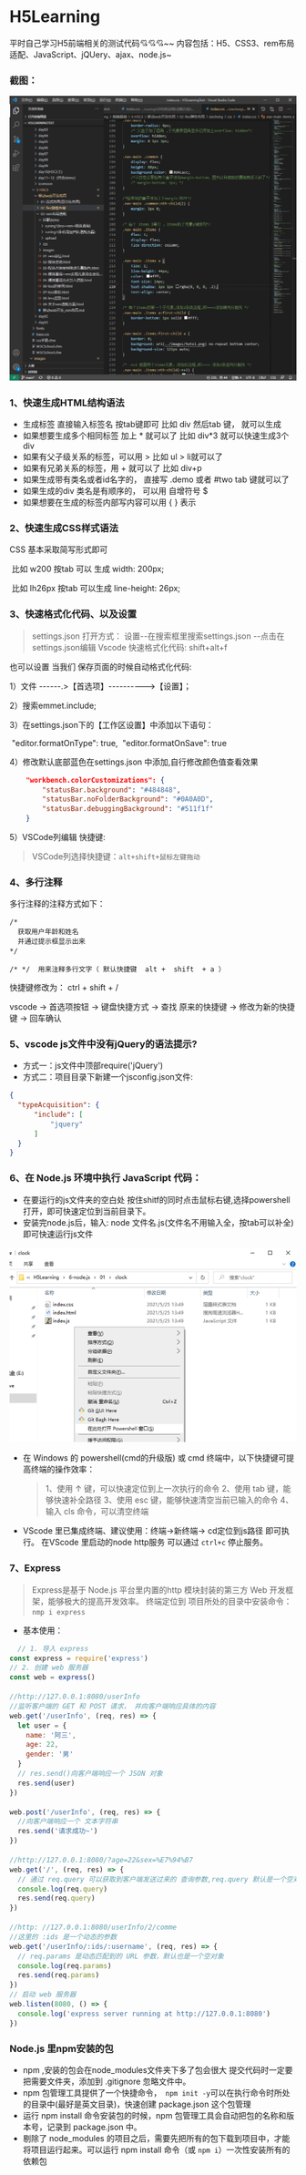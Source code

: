 # H5Learning
平时自己学习H5前端相关的测试代码💘💘💘~~  内容包括：H5、CSS3、rem布局适配、JavaScript、jQUery、ajax、node.js~


### 截图：
   <img src="images/img1.png">

### 1、快速生成HTML结构语法

- 生成标签 直接输入标签名 按tab键即可   比如  div   然后tab 键， 就可以生成 <div></div>
- 如果想要生成多个相同标签  加上 * 就可以了 比如   div*3  就可以快速生成3个div
- 如果有父子级关系的标签，可以用 >  比如   ul > li就可以了
- 如果有兄弟关系的标签，用  +  就可以了 比如 div+p  
- 如果生成带有类名或者id名字的，  直接写  .demo  或者  #two   tab 键就可以了
- 如果生成的div 类名是有顺序的， 可以用 自增符号  $ 
- 如果想要在生成的标签内部写内容可以用  { }  表示

### 2、快速生成CSS样式语法

CSS 基本采取简写形式即可

​		比如 w200   按tab  可以 生成  width: 200px;

​		比如 lh26px   按tab  可以生成  line-height: 26px;

### 3、快速格式化代码、以及设置
>settings.json 打开方式： 设置--在搜索框里搜索settings.json --点击在settings.json编辑
Vscode  快速格式化代码:   shift+alt+f

也可以设置 当我们 保存页面的时候自动格式化代码:

1）文件 ------.>【首选项】---------->【设置】；

2）搜索emmet.include;

3）在settings.json下的【工作区设置】中添加以下语句：

​		"editor.formatOnType": true,
​		"editor.formatOnSave": true

4）修改默认底部蓝色在settings.json 中添加,自行修改颜色值查看效果

```json
    "workbench.colorCustomizations": {
​        "statusBar.background": "#484848",
​        "statusBar.noFolderBackground": "#0A0A0D",
​        "statusBar.debuggingBackground": "#511f1f"
​    }
```

5）VSCode列编辑 快捷键: 
> VSCode列选择快捷键：```alt+shift+鼠标左键拖动```

### 4、多行注释

多行注释的注释方式如下：

```html
/*
  获取用户年龄和姓名
  并通过提示框显示出来
*/
```

```
/* */  用来注释多行文字（ 默认快捷键  alt +  shift  + a ） 
```

快捷键修改为：   ctrl + shift  +  /

vscode → 首选项按钮 → 键盘快捷方式 → 查找 原来的快捷键 → 修改为新的快捷键 → 回车确认


### 5、vscode js文件中没有jQuery的语法提示?
- 方式一：js文件中顶部require('jQuery')
- 方式二：项目目录下新建一个jsconfig.json文件:
```json
{
  "typeAcquisition": {
      "include": [
          "jquery"
      ]
  }
}
```

### 6、在 Node.js 环境中执行 JavaScript 代码：
  - 在要运行的js文件夹的空白处 按住shitf的同时点击鼠标右键,选择powershell打开，即可快速定位到当前目录下。
  - 安装完node.js后，输入: node 文件名.js(文件名不用输入全，按tab可以补全)  即可快速运行js文件  
  <img src="images/img2.png">

  - 在 Windows 的 powershell(cmd的升级版) 或 cmd 终端中，以下快捷键可提高终端的操作效率：
    > 1、使用 ↑ 键，可以快速定位到上一次执行的命令
    > 2、使用 tab 键，能够快速补全路径
    > 3、使用 esc 键，能够快速清空当前已输入的命令
    > 4、输入 cls 命令，可以清空终端

  - VScode 里已集成终端、建议使用：终端->新终端-> cd定位到js路径 即可执行。
    在VScode 里启动的node http服务 可以通过 ```ctrl+c``` 停止服务。

### 7、Express 
  > Express是基于 Node.js 平台里内置的http 模块封装的第三方 Web 开发框架，能够极大的提高开发效率。 
  终端定位到 项目所处的目录中安装命令： ```nmp i express```

  - 基本使用：
  ```js
    // 1. 导入 express
  const express = require('express')
  // 2. 创建 web 服务器
  const web = express()

  //http://127.0.0.1:8080/userInfo
  //监听客户端的 GET 和 POST 请求， 并向客户端响应具体的内容
  web.get('/userInfo', (req, res) => {
    let user = {
      name: '阿三',
      age: 22,
      gender: '男'
    }
    // res.send()向客户端响应一个 JSON 对象
    res.send(user)
  })

  web.post('/userInfo', (req, res) => {
    //向客户端响应一个 文本字符串
    res.send('请求成功~')
  })

  //http://127.0.0.1:8080/?age=22&sex=%E7%94%B7
  web.get('/', (req, res) => {
    // 通过 req.query 可以获取到客户端发送过来的 查询参数,req.query 默认是一个空对象
    console.log(req.query)
    res.send(req.query)
  })

  //http: //127.0.0.1:8080/userInfo/2/comme
  //这里的 :ids 是一个动态的参数
  web.get('/userInfo/:ids/:username', (req, res) => {
    // req.params 是动态匹配到的 URL 参数，默认也是一个空对象
    console.log(req.params)
    res.send(req.params)
  })
  // 启动 web 服务器
  web.listen(8080, () => {
    console.log('express server running at http://127.0.0.1:8080')
  }) 
  ``` 
### Node.js 里npm安装的包 
 - npm ,安装的包会在node_modules文件夹下多了包会很大 提交代码时一定要把需要文件夹，添加到 .gitignore 忽略文件中。
 - npm 包管理工具提供了一个快捷命令，``` npm init -y```可以在执行命令时所处的目录中(最好是英文目录)，快速创建 package.json 这个包管理
 - 运行 npm install 命令安装包的时候，npm 包管理工具会自动把包的名称和版本号，记录到 package.json 中。
 - 剔除了 node_modules 的项目之后，需要先把所有的包下载到项目中，才能将项目运行起来。可以运行 npm install 命令（或 ```npm i```）一次性安装所有的依赖包

   